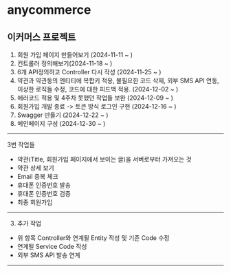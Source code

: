 # anycommerce
## 이커머스 프로젝트

1. 회원 가입 페이지 만들어보기 (2024-11-11 ~ ) 
2. 컨트롤러 정의해보기(2024-11-18 ~ )
3. 6개 API정의하고 Controller 다시 작성 (2024-11-25 ~ )
4. 약관과 약관동의 엔티티에 복합키 적용, 불필요한 코드 삭제, 외부 SMS API 연동, 이상한 로직들 수정, 코드에 대한 피드백 적용. (2024-12-02 ~ )
5. 에러코드 적용 및 4주차 못했던 작업들 보완 (2024-12-09 ~ )
6. 회원가입 개발 종료 -> 토큰 방식 로그인 구현 (2024-12-16 ~ )
7. Swagger 만들기 (2024-12-22 ~ )
8. 메인페이지 구성 (2024-12-30 ~ )
---
3번 작업들
 - 약관(Title, 회원가입 페이지에서 보이는 글)을 서버로부터 가져오는 것
 - 약관 상세 보기
 - Email 중복 체크
 - 휴대폰 인증번호 발송
 - 휴대폰 인증번호 검증
 - 최종 회원가입 
---
3. 추가 작업

  - 위 항목 Controller와 연계될 Entity 작성 및 기존 Code 수정
  - 연계될 Service Code 작성
  - 외부 SMS API 발송 연계 
---
